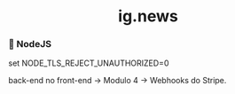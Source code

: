 <h1 align="center">
  ig.news
</h1>

### 🧰 NodeJS

set NODE_TLS_REJECT_UNAUTHORIZED=0

back-end no front-end -> Modulo 4 -> Webhooks do Stripe.
